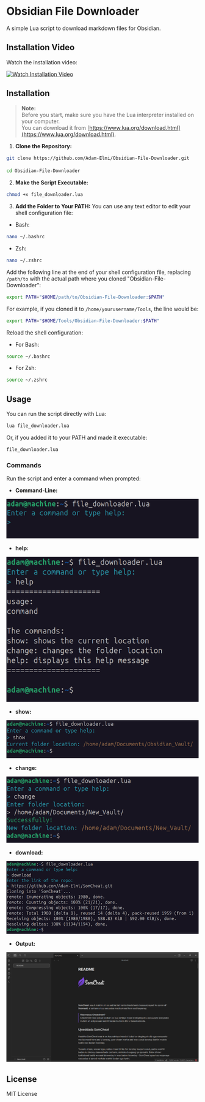 # Obsidian File Downloader

A simple Lua script to download markdown files for Obsidian.

## Installation Video

Watch the installation video:

[![Watch Installation Video](https://img.shields.io/badge/Watch%20Installation%20Video-blue?logo=video)](https://raw.githubusercontent.com/Adam-Elmi/Obsidian-File-Downloader/master/assets/Installation.webm)


## Installation

> **Note:**  
> Before you start, make sure you have the Lua interpreter installed on your computer.  
> You can download it from [https://www.lua.org/download.html](https://www.lua.org/download.html).

1. **Clone the Repository:**
```bash
git clone https://github.com/Adam-Elmi/Obsidian-File-Downloader.git

cd Obsidian-File-Downloader
```

2. **Make the Script Executable:**
```bash
chmod +x file_downloader.lua
```

3. **Add the Folder to Your PATH:**
You can use any text editor to edit your shell configuration file:

- Bash:
```bash
nano ~/.bashrc
```

- Zsh:
```bash
nano ~/.zshrc
```

Add the following line at the end of your shell configuration file, replacing `/path/to` with the actual path where you cloned "Obsidian-File-Downloader":
```bash
export PATH="$HOME/path/to/Obsidian-File-Downloader:$PATH"
```
For example, if you cloned it to `/home/yourusername/Tools`, the line would be:
```bash
export PATH="$HOME/Tools/Obsidian-File-Downloader:$PATH"
```

Reload the shell configuration:

- For Bash:
```bash
source ~/.bashrc
```

- For Zsh:
```bash
source ~/.zshrc
```

## Usage

You can run the script directly with Lua:
```bash
lua file_downloader.lua
```

Or, if you added it to your PATH and made it executable:
```bash
file_downloader.lua
```



### Commands

Run the script and enter a command when prompted:

- **Command-Line:**

![Command Screenshot](./assets/starter.png)

- **help:**

![Help Command Screenshot](./assets/help.cmd.png)

- **show:**

![Show Command Screenshot](./assets/show.cmd.png)

- **change:**

![Change Command Screenshot](./assets/change.cmd.png)

- **download:**

![Download Command Screenshot](./assets/download.cmd.png)

- **Output:**

![Output Command Screenshot](./assets/output.png)


## License
MIT License